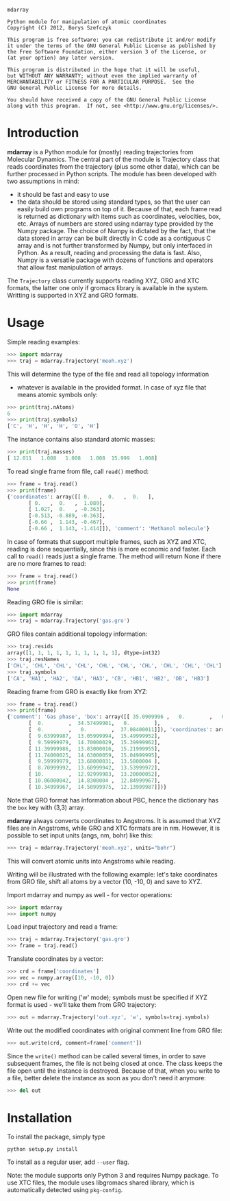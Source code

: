 
    mdarray

    Python module for manipulation of atomic coordinates
    Copyright (C) 2012, Borys Szefczyk

    This program is free software: you can redistribute it and/or modify
    it under the terms of the GNU General Public License as published by
    the Free Software Foundation, either version 3 of the License, or
    (at your option) any later version.

    This program is distributed in the hope that it will be useful,
    but WITHOUT ANY WARRANTY; without even the implied warranty of
    MERCHANTABILITY or FITNESS FOR A PARTICULAR PURPOSE.  See the
    GNU General Public License for more details.

    You should have received a copy of the GNU General Public License
    along with this program.  If not, see <http://www.gnu.org/licenses/>.



# Introduction

**mdarray** is a Python module for (mostly) reading trajectories from
Molecular Dynamics. The central part of the module is Trajectory class that
reads coordinates from the trajectory (plus some other data), which can be
further processed in Python scripts. The module has been developed with two
assumptions in mind:
* it should be fast and easy to use
* the data should be stored using standard types, so that the user can
  easily build own programs on top of it.
Because of that, each frame read is returned as dictionary with items such as
coordinates, velocities, box, etc. Arrays of numbers are stored using ndarray
type provided by the Numpy package. The choice of Numpy is dictated by the
fact, that the data stored in array can be built directly in C code as a
contiguous C array and is not further transformed by Numpy, but only
interfaced in Python. As a result, reading and processing the data is fast.
Also, Numpy is a versatile package with dozens of functions and operators that
allow fast manipulation of arrays.

The `Trajectory` class currently supports reading XYZ, GRO and XTC formats, the
latter one only if gromacs library is available in the system. Writting is
supported in XYZ and GRO formats.

# Usage

Simple reading examples:

```Python
>>> import mdarray
>>> traj = mdarray.Trajectory('meoh.xyz')
```

This will determine the type of the file and read all topology information
- whatever is available in the provided format. In case of xyz file that means
atomic symbols only:

```Python
>>> print(traj.nAtoms)
6
>>> print(traj.symbols)
['C', 'H', 'H', 'H', 'O', 'H']
```

The instance contains also standard atomic masses:
```Python
>>> print(traj.masses)
[ 12.011   1.008   1.008   1.008  15.999   1.008]
```

To read single frame from file, call `read()` method:
```Python
>>> frame = traj.read()
>>> print(frame)
{'coordinates': array([[ 0.   ,  0.   ,  0.   ],
       [ 0.   ,  0.   ,  1.089],
       [ 1.027,  0.   , -0.363],
       [-0.513, -0.889, -0.363],
       [-0.66 ,  1.143, -0.467],
       [-0.66 ,  1.143, -1.414]]), 'comment': 'Methanol molecule'}
```

In case of formats that support multiple frames, such as XYZ and XTC, reading
is done sequentially, since this is more economic and faster. Each call to
`read()` reads just a single frame. The method will return None if there are
no more frames to read:
```Python
>>> frame = traj.read()
>>> print(frame)
None
```

Reading GRO file is similar:
```Python
>>> import mdarray
>>> traj = mdarray.Trajectory('gas.gro')
```

GRO files contain additional topology information:
```Python
>>> traj.resids
array([1, 1, 1, 1, 1, 1, 1, 1, 1, 1], dtype=int32)
>>> traj.resNames
['CHL', 'CHL', 'CHL', 'CHL', 'CHL', 'CHL', 'CHL', 'CHL', 'CHL', 'CHL']
>>> traj.symbols
['CA', 'HA1', 'HA2', 'OA', 'HA3', 'CB', 'HB1', 'HB2', 'OB', 'HB3']
```

Reading frame from GRO is exactly like from XYZ:
```Python
>>> frame = traj.read()
>>> print(frame)
{'comment': 'Gas phase', 'box': array([[ 35.0909996 ,   0.        ,   0.        ],
       [  0.        ,  34.57499981,   0.        ],
       [  0.        ,   0.        ,  37.08400011]]), 'coordinates': array([[  9.99000013,  13.83000016,  15.03999949],
       [  9.63999987,  13.05999994,  15.49999952],
       [  9.59999979,  14.70000029,  15.39999962],
       [ 11.39999986,  13.83000016,  15.21999955],
       [ 11.74000025,  14.63000059,  15.04999995],
       [  9.59999979,  13.68000031,  13.5800004 ],
       [  8.70999992,  13.60999942,  13.53999972],
       [ 10.        ,  12.92999983,  13.20000052],
       [ 10.06000042,  14.8300004 ,  12.84999967],
       [ 10.34999967,  14.50999975,  12.13999987]])}
```
Note that GRO format has information about PBC, hence the dictionary has the
`box` key with (3,3) array.

**mdarray** always converts coordinates to Angstroms. It is assumed that XYZ
files are in Angstroms, while GRO and XTC formats are in nm. However, it is
possible to set input units (angs, nm, bohr) like this:
```Python
>>> traj = mdarray.Trajectory('meoh.xyz', units="bohr")
```

This will convert atomic units into Angstroms while reading.

Writing will be illustrated with the following example: let's take coordinates
from GRO file, shift all atoms by a vector (10, -10, 0) and save to XYZ.

Import mdarray and numpy as well - for vector operations:
```Python
>>> import mdarray
>>> import numpy
```

Load input trajectory and read a frame:
```Python
>>> traj = mdarray.Trajectory('gas.gro')
>>> frame = traj.read()
```

Translate coordinates by a vector:
```Python
>>> crd = frame['coordinates']
>>> vec = numpy.array([10, -10, 0])
>>> crd += vec
```

Open new file for writing ('w' mode); symbols must be specified if XYZ format
is used - we'll take them from GRO trajectory:
```Python
>>> out = mdarray.Trajectory('out.xyz', 'w', symbols=traj.symbols)
```

Write out the modified coordinates with original comment line from GRO file:
```Python
>>> out.write(crd, comment=frame['comment'])
```

Since the `write()` method can be called several times, in order to save
subsequent frames, the file is not being closed at once. The class keeps the
file open until the instance is destroyed. Because of that, when you write
to a file, better delete the instance as soon as you don't need it anymore:
```Python
>>> del out
```

# Installation

To install the package, simply type
```
python setup.py install
```
To install as a regular user, add `--user` flag.

Note: the module supports only Python 3 and requires Numpy package. To use XTC
files, the module uses libgromacs shared library, which is automatically
detected using `pkg-config`.

